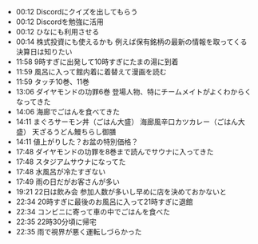 - 00:12 Discordにクイズを出してもらう
- 00:12 Discordを勉強に活用
- 00:12 ひなにも利用させる
- 00:14 株式投資にも使えるかも
例えば保有銘柄の最新の情報を取ってくる
決算日は知りたい
- 11:58 9時すぎに出発して10時すぎにたまの湯に到着
- 11:59 風呂に入って館内着に着替えて漫画を読む
- 11:59 タッチ10巻、11巻
- 13:06 ダイヤモンドの功罪6巻
登場人物、特にチームメイトがよくわからくなってきた
- 14:06 海廊でごはんを食べてきた
- 14:11 まぐろサーモン丼（ごはん大盛）
海廊風辛口カツカレー（ごはん大盛）
天ざるうどん鰻ちらし御膳
- 14:11 値上がりした？お盆の特別価格？
- 17:48 ダイヤモンドの功罪を8巻まで読んでサウナに入ってきた
- 17:48 スタジアムサウナになってた
- 17:48 水風呂が冷たすぎない
- 17:49 雨の日だがお客さんが多い
- 19:21 22日は飲み会
参加人数が多いし早めに店を決めておかないと
- 22:34 20時すぎに最後のお風呂に入って21時すぎに退館
- 22:34 コンビニに寄って車の中でごはんを食べた
- 22:35 22時30分頃に帰宅
- 22:35 雨で視界が悪く運転しづらかった
